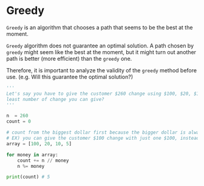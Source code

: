 # Greedy

```Greedy``` is an algorithm that chooses a path that seems to be the best at the moment. 

```Greedy``` algorithm does not guarantee an optimal solution. A path chosen by ```greedy``` might seem like the 
best at the moment, but it might turn out another path is better (more efficient) than the ```greedy``` one. 

Therefore, it is important to analyze the validity of the ```greedy``` method before use. (e.g. Will this guarantee the optimal solution?)

```python
'''
Let's say you have to give the customer $260 change using $100, $20, $10, $5. What would be the 
least number of change you can give? 
'''

n  = 260 
count = 0

# count from the biggest dollar first because the bigger dollar is always a multiple of smaller dollar
# EX) you can give the customer $100 change with just one $100, instead of five $20
array = [100, 20, 10, 5]

for money in array:
    count += n // money
    n %= money

print(count) # 5
```
